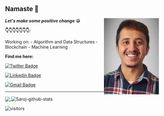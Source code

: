

  

## Namaste 🙏

<code><img height="250" width="180" align="right"  src="https://raw.githubusercontent.com/spsaroj/spsaroj/master/profile_picture.jpg"/></code>


***Let's make some positive change*** :grin:
 

**👇👇👇👇👇👇👇:**

Working on:
	- Algorithm and Data Structures
	- Blockchain
 	- Machine Learning

  

**Find me here:**


[![Twitter Badge](https://img.shields.io/badge/-Twitter-1da1f2?style=flat-square&logo=twitter&logoColor=white&link=https://instagram.com/mygoditssaroj/)](https://twitter.com/mygoditssaroj)

[![Linkedin Badge](https://img.shields.io/badge/-LinkedIn-blue?style=flat-square&logo=Linkedin&logoColor=white&link=https://www.linkedin.com/in/saroz-paudel-053/)](https://www.linkedin.com/in/saroz-paudel-053/)


[![Gmail Badge](https://img.shields.io/badge/-Email-c14438?style=flat-square&logo=Gmail&logoColor=white&link=mailto:sp.saroj53@gmail.com)](mailto:sp.saroj53@gmail.com)

  

---

<a href="https://github.com/anuraghazra/github-readme-stats">
  <img align="center" src="https://github-readme-stats.vercel.app/api/top-langs/?username=spsaroj&theme=dark" />
</a>
<a>
  <img align="center" src="https://github-readme-stats.vercel.app/api?username=spsaroj&show_icons=true&theme=tokyonight&line_height=40" alt="Saroj-github-stats"/>
</a>

![visitors](https://visitor-badge.laobi.icu/badge?page_id=spsaroj.visitor-count-badge)
